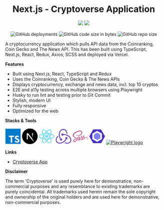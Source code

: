 <div align="center">

<h1>Next.js - Cryptoverse Application</h1>

![](https://api.checklyhq.com/v1/badges/checks/dcfba4e1-148c-4fd6-824c-f1a6c5597a8b?style=for-the-badge&theme=dark) ![](https://api.checklyhq.com/v1/badges/checks/dcfba4e1-148c-4fd6-824c-f1a6c5597a8b?style=for-the-badge&theme=dark&responseTime=true) <br><br> ![GitHub deployments](https://img.shields.io/github/deployments/asbhogal/Next.js-Cryptocurrency-App/production?label=DEPLOYMENT%20STATE&style=for-the-badge&labelColor=000) ![GitHub code size in bytes](https://img.shields.io/github/languages/code-size/asbhogal/Next.js-Cryptocurrency-App?style=for-the-badge&labelColor=000) ![GitHub repo size](https://img.shields.io/github/repo-size/asbhogal/Next.js-Cryptocurrency-App?color=blueviolet&style=for-the-badge&labelColor=000)

</div>

A cryptocurrency application which pulls API data from the Coinranking, Coin Gecko and The News API. This has been built using TypeScript, Next.js, React, Redux, Axios, SCSS and deployed via Vercel.

<strong>Features</strong>
 - Built using Next.js, React, TypeScript and Redux
 - Uses the Coinranking, Coin Gecko & The News APIs
 - Displays cryptocurrency, exchange and news data, incl. top 10 cryptos
 - E2E and a11y testing across multiple browsers using Playwright
 - Husky to run lint and testing prior to Git Commit
 - Stylish, modern UI
 - Fully responsive
 - Optimized for the web

<strong>Stacks & Tools</strong>
<br>
<br>
<a target="_blank" rel="noopener noreferrer" href="https://github.com/devicons/devicon/blob/master/icons/typescript/typescript-original.svg"><img src="https://github.com/devicons/devicon/blob/master/icons/typescript/typescript-original.svg" alt="TypeScript logo" width="50" height="50" style="max-width:100%;"></a>
<a target="_blank" rel="noopener noreferrer" href="https://github.com/devicons/devicon/blob/master/icons/nextjs/nextjs-original.svg"><img src="https://github.com/devicons/devicon/blob/master/icons/nextjs/nextjs-original.svg" alt="nextjs logo" width="50" height="50" style="max-width:100%;"></a>
<a target="_blank" rel="noopener noreferrer" href="https://github.com/devicons/devicon/blob/master/icons/react/react-original.svg"><img src="https://github.com/devicons/devicon/blob/master/icons/react/react-original.svg" alt="react logo" width="50" height="50" style="max-width:100%;"></a>
<a target="_blank" rel="noopener noreferrer" href="https://github.com/devicons/devicon/blob/master/icons/redux/redux-original.svg"><img src="https://github.com/devicons/devicon/blob/master/icons/redux/redux-original.svg" alt="redux logo" width="50" height="50" style="max-width:100%;"></a>
<a target="_blank" rel="noopener noreferrer" href="https://github.com/devicons/devicon/blob/master/icons/sass/sass-original.svg"><img src="https://github.com/devicons/devicon/blob/master/icons/sass/sass-original.svg" alt="sass logo" width="50" height="50" style="max-width:100%;"></a>
<a target="_blank" rel="noopener noreferrer" href="https://github.com/devicons/devicon/blob/master/icons/eslint/eslint-original.svg"><img src="https://github.com/devicons/devicon/blob/master/icons/eslint/eslint-original.svg" alt="ES Lint logo" width="50" height="50" style="max-width:100%;"></a>
<a target="_blank" rel="noopener noreferrer" href="https://playwright.dev/img/playwright-logo.svg"><img src="https://playwright.dev/img/playwright-logo.svg" alt="Playwright logo" width="50" height="50" style="max-width:100%;"></a>


<strong>Links</strong>

 - <a target="_blank" href="https://next-js-cryptocurrency-app.vercel.app/">Cryptoverse App</a>

 <strong>Disclaimer</strong>

 The term 'Cryptoverse' is used purely here for demonstratice, non-commercial purposes and any resemblance to existing trademarks are purely coincidental. All trademarks used herein remain the sole copyright and ownership of the original holders and are used here for demonstrative, non-commercial purposes.